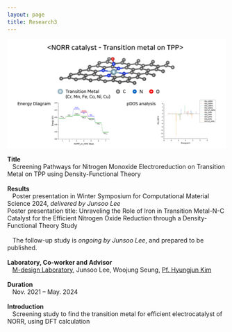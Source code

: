 ```yaml
---
layout: page
title: Research3
---
```

<p align="center" style="max-width:100%; height:auto;">
    <img src="/images/R3_full.png" style="max-width:100%; height:auto;" />
</p>

<p style="clear:left;">
    <strong>Title</strong><br>
    &nbsp;&nbsp;&nbsp;Screening Pathways for Nitrogen Monoxide Electroreduction on Transition Metal on TPP using Density-Functional Theory<br>
    <br>
    <strong>Results</strong><br>
    &nbsp;&nbsp;&nbsp;Poster presentation in Winter Symposium for Computational Material Science 2024, <i>delivered by Junsoo Lee</i><br>
    Poster presentation title: Unraveling the Role of Iron in Transition Metal-N-C Catalyst for the Efficient  Nitrogen Oxide Reduction through a Density-Functional Theory Study<br>
    <br>
    &nbsp;&nbsp;&nbsp;The follow-up study is <i>ongoing by Junsoo Lee</i>, and prepared to be published.<br>
    <br>
    <strong>Laboratory, Co-worker and Advisor</strong><br>
    &nbsp;&nbsp;&nbsp;<a href="https://www.m-design-lab.net/">M-design Laboratory</a>, Junsoo Lee, Woojung Seung, <a href="https://chem.kaist.ac.kr/eng/faculty/view/id/20">Pf. Hyungjun Kim</a><br>
    <br>
    <strong>Duration</strong><br>
    &nbsp;&nbsp;&nbsp;Nov. 2021 – May. 2024<br>
    <br>
    <strong>Introduction</strong><br>
    &nbsp;&nbsp;&nbsp;Screening study to find the transition metal for efficient electrocatalyst of NORR, using DFT calculation<br>
    <br>
</p>
